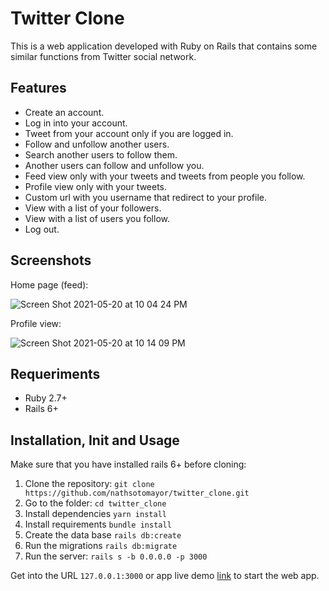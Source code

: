 # Twitter Clone

This is a web application developed with Ruby on Rails that contains some similar functions from Twitter social network.


## Features

* Create an account.
* Log in into your account.
* Tweet from your account only if you are logged in.
* Follow and unfollow another users.
* Search another users to follow them.
* Another users can follow and unfollow you.
* Feed view only with your tweets and tweets from people you follow.
* Profile view only with your tweets.
* Custom url with you username that redirect to your profile.
* View with a list of your followers.
* View with a list of users you follow.
* Log out.


## Screenshots

Home page (feed):

![Screen Shot 2021-05-20 at 10 04 24 PM](https://user-images.githubusercontent.com/28455356/119075999-69327400-b9b7-11eb-9a08-3cee29e0ad19.png)


Profile view:

![Screen Shot 2021-05-20 at 10 14 09 PM](https://user-images.githubusercontent.com/28455356/119076757-c1b64100-b9b8-11eb-9988-59e6bc22a07b.png)


## Requeriments

* Ruby 2.7+
* Rails 6+


## Installation, Init and Usage

Make sure that you have installed rails 6+ before cloning:

1. Clone the repository: `git clone https://github.com/nathsotomayor/twitter_clone.git`
2. Go to the folder: `cd twitter_clone`
3. Install dependencies `yarn install`
4. Install requirements `bundle install`
5. Create the data base `rails db:create`
6. Run the migrations `rails db:migrate`
7. Run the server: `rails s -b 0.0.0.0 -p 3000`

Get into the URL `127.0.0.1:3000` or app live demo [link](twitter-clone-nathsotomayor.herokuapp.com/) to start the web app.